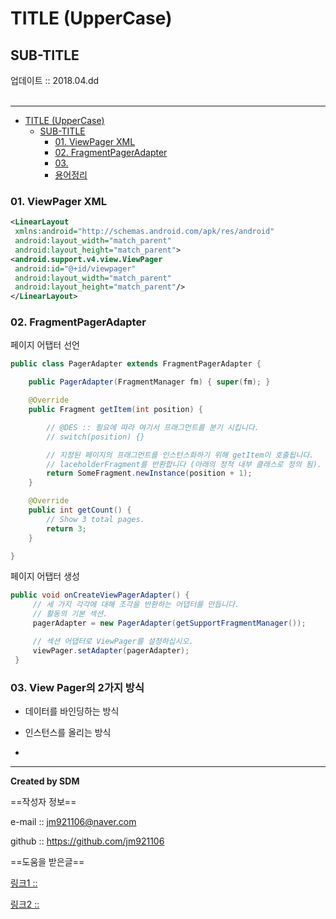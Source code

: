 # TITLE (UpperCase)
## SUB-TITLE
<div class="pull-right">  업데이트 :: 2018.04.dd </div><br>

---

<!-- @import "[TOC]" {cmd="toc" depthFrom=1 depthTo=6 orderedList=false} -->
<!-- code_chunk_output -->

* [TITLE (UpperCase)](#title-uppercase)
	* [SUB-TITLE](#sub-title)
		* [01. ViewPager XML](#01-viewpager-xml)
		* [02. FragmentPagerAdapter](#02-fragmentpageradapter)
		* [03.](#03)
		* [용어정리](#용어정리)

<!-- /code_chunk_output -->



### 01. ViewPager XML
```xml
<LinearLayout
 xmlns:android="http://schemas.android.com/apk/res/android"
 android:layout_width="match_parent"
 android:layout_height="match_parent">
<android.support.v4.view.ViewPager
 android:id="@+id/viewpager"
 android:layout_width="match_parent"
 android:layout_height="match_parent"/>
</LinearLayout>
```

### 02. FragmentPagerAdapter

페이지 어탭터 선언

```java
public class PagerAdapter extends FragmentPagerAdapter {

    public PagerAdapter(FragmentManager fm) { super(fm); }

    @Override
    public Fragment getItem(int position) {

        // @DES :: 필요에 따라 여기서 프래그먼트를 분기 시킵니다.
        // switch(position) {}

        // 지정된 페이지의 프래그먼트를 인스턴스화하기 위해 getItem이 호출됩니다.
        // laceholderFragment를 반환합니다 (아래의 정적 내부 클래스로 정의 됨).
        return SomeFragment.newInstance(position + 1);
    }

    @Override
    public int getCount() {
        // Show 3 total pages.
        return 3;
    }

}
```

페이지 어탭터 생성

```java
public void onCreateViewPagerAdapter() {
     // 세 가지 각각에 대해 조각을 반환하는 어댑터를 만듭니다.
     // 활동의 기본 섹션.
     pagerAdapter = new PagerAdapter(getSupportFragmentManager());

     // 섹션 어댑터로 ViewPager를 설정하십시오.
     viewPager.setAdapter(pagerAdapter);
 }
```

### 03. View Pager의 2가지 방식

- 데이터를 바인딩하는 방식

- 인스턴스를 올리는 방식
-

---

**Created by SDM**

==작성자 정보==

e-mail :: jm921106@naver.com

github :: https://github.com/jm921106

==도움을 받은글==

[링크1 :: ]()

[링크2 :: ]()
